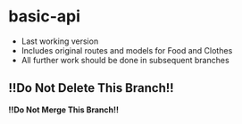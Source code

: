 # basic-api
* Last working version
* Includes original routes and models for Food and Clothes
* All further work should be done in subsequent branches

## !!Do Not Delete This Branch!!
**!!Do Not Merge This Branch!!**
